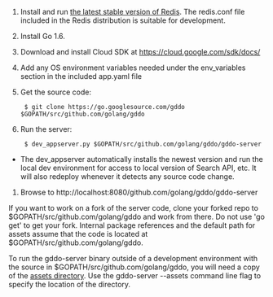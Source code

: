 1. Install and run [the latest stable version of Redis](http://redis.io/download). The redis.conf file included in the Redis distribution is suitable for development.
1. Install Go 1.6.
1. Download and install Cloud SDK at https://cloud.google.com/sdk/docs/
1. Add any OS environment variables needed under the env_variables section in the included app.yaml file
1. Get the source code:

        $ git clone https://go.googlesource.com/gddo $GOPATH/src/github.com/golang/gddo

1. Run the server:

        $ dev_appserver.py $GOPATH/src/github.com/golang/gddo/gddo-server
- The dev_appserver automatically installs the newest version and run the local dev environment for access to local version of Search API, etc. It will also redeploy whenever it detects any source code change.

1. Browse to http://localhost:8080/github.com/golang/gddo/gddo-server

If you want to work on a fork of the server code, clone your forked repo to $GOPATH/src/github.com/golang/gddo and work from there. Do not use 'go get' to get your fork. Internal package references and the default path for assets assume that the code is located at $GOPATH/src/github.com/golang/gddo.

To run the gddo-server binary outside of a development environment with the source in $GOPATH/src/github.com/golang/gddo, you will need a copy of the [assets directory](https://github.com/golang/gddo/tree/master/gddo-server/assets). Use the gddo-server --assets command line flag to specify the location of the directory.
